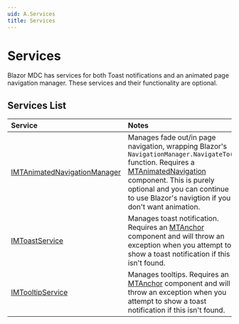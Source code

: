 ```yaml
---
uid: A.Services
title: Services
---
```

# Services

Blazor MDC has services for both Toast notifications and an animated page navigation manager. These services and their functionality are optional.

## Services List

| Service | Notes |
| :------ | :---- |
| [IMTAnimatedNavigationManager](xref:S.IMTAnimatedNavigationManager) | Manages fade out/in page navigation, wrapping Blazor's `NavigationManager.NavigateTo()` function. Requires a [MTAnimatedNavigation](xref:C.MTAnimatedNavigation) component. This is purely optional and you can continue to use Blazor's navigtion if you don't want animation. |
| [IMToastService](xref:S.IMTToastService) | Manages toast notification. Requires an [MTAnchor](xref:C.MTAnchor) component and will throw an exception when you attempt to show a toast notification if this isn't found. |
| [IMTooltipService](xref:S.IMTTooltipService) | Manages tooltips. Requires an [MTAnchor](xref:C.MTAnchor) component and will throw an exception when you attempt to show a toast notification if this isn't found. |